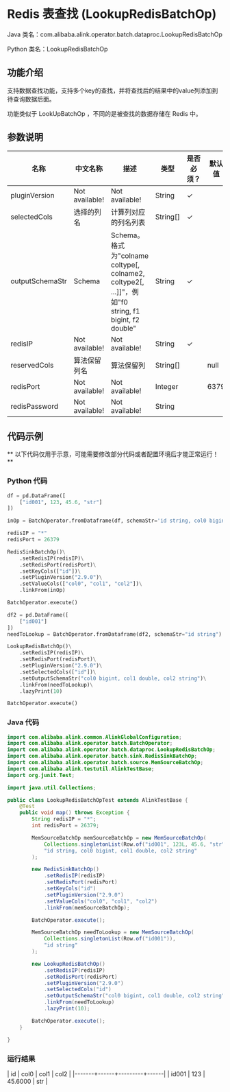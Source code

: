 # Redis 表查找 (LookupRedisBatchOp)
Java 类名：com.alibaba.alink.operator.batch.dataproc.LookupRedisBatchOp

Python 类名：LookupRedisBatchOp


## 功能介绍
支持数据查找功能，支持多个key的查找，并将查找后的结果中的value列添加到待查询数据后面。

功能类似于 LookUpBatchOp ，不同的是被查找的数据存储在 Redis 中。

## 参数说明

| 名称 | 中文名称 | 描述 | 类型 | 是否必须？ | 默认值 |
| --- | --- | --- | --- | --- | --- |
| pluginVersion | Not available! | Not available! | String | ✓ |  |
| selectedCols | 选择的列名 | 计算列对应的列名列表 | String[] | ✓ |  |
| outputSchemaStr | Schema | Schema。格式为"colname coltype[, colname2, coltype2[, ...]]"，例如"f0 string, f1 bigint, f2 double" | String | ✓ |  |
| redisIP | Not available! | Not available! | String | ✓ |  |
| reservedCols | 算法保留列名 | 算法保留列 | String[] |  | null |
| redisPort | Not available! | Not available! | Integer |  | 6379 |
| redisPassword | Not available! | Not available! | String |  |  |


## 代码示例

** 以下代码仅用于示意，可能需要修改部分代码或者配置环境后才能正常运行！**

### Python 代码
```python
df = pd.DataFrame([
    ["id001", 123, 45.6, "str"]
])

inOp = BatchOperator.fromDataframe(df, schemaStr='id string, col0 bigint, col1 double, col2 string')

redisIP = "*"
redisPort = 26379

RedisSinkBatchOp()\
	.setRedisIP(redisIP)\
	.setRedisPort(redisPort)\
	.setKeyCols(["id"])\
	.setPluginVersion("2.9.0")\
	.setValueCols(["col0", "col1", "col2"])\
	.linkFrom(inOp)

BatchOperator.execute()

df2 = pd.DataFrame([
    ["id001"]
])
needToLookup = BatchOperator.fromDataframe(df2, schemaStr="id string")

LookupRedisBatchOp()\
	.setRedisIP(redisIP)\
	.setRedisPort(redisPort)\
	.setPluginVersion("2.9.0")\
	.setSelectedCols(["id"])\
	.setOutputSchemaStr("col0 bigint, col1 double, col2 string")\
	.linkFrom(needToLookup)\
	.lazyPrint(10)

BatchOperator.execute()
```
### Java 代码
```java
import com.alibaba.alink.common.AlinkGlobalConfiguration;
import com.alibaba.alink.operator.batch.BatchOperator;
import com.alibaba.alink.operator.batch.dataproc.LookupRedisBatchOp;
import com.alibaba.alink.operator.batch.sink.RedisSinkBatchOp;
import com.alibaba.alink.operator.batch.source.MemSourceBatchOp;
import com.alibaba.alink.testutil.AlinkTestBase;
import org.junit.Test;

import java.util.Collections;

public class LookupRedisBatchOpTest extends AlinkTestBase {
	@Test
	public void map() throws Exception {
		String redisIP = "*";
		int redisPort = 26379;

		MemSourceBatchOp memSourceBatchOp = new MemSourceBatchOp(
			Collections.singletonList(Row.of("id001", 123L, 45.6, "str")),
			"id string, col0 bigint, col1 double, col2 string"
		);

		new RedisSinkBatchOp()
			.setRedisIP(redisIP)
			.setRedisPort(redisPort)
			.setKeyCols("id")
			.setPluginVersion("2.9.0")
			.setValueCols("col0", "col1", "col2")
			.linkFrom(memSourceBatchOp);

		BatchOperator.execute();

		MemSourceBatchOp needToLookup = new MemSourceBatchOp(
			Collections.singletonList(Row.of("id001")),
			"id string"
		);

		new LookupRedisBatchOp()
			.setRedisIP(redisIP)
			.setRedisPort(redisPort)
			.setPluginVersion("2.9.0")
			.setSelectedCols("id")
			.setOutputSchemaStr("col0 bigint, col1 double, col2 string")
			.linkFrom(needToLookup)
			.lazyPrint(10);

		BatchOperator.execute();
	}

}
```

### 运行结果
| id    | col0 |    col1 | col2 |
|-------+------+---------+------|
| id001 |  123 | 45.6000 | str  |
